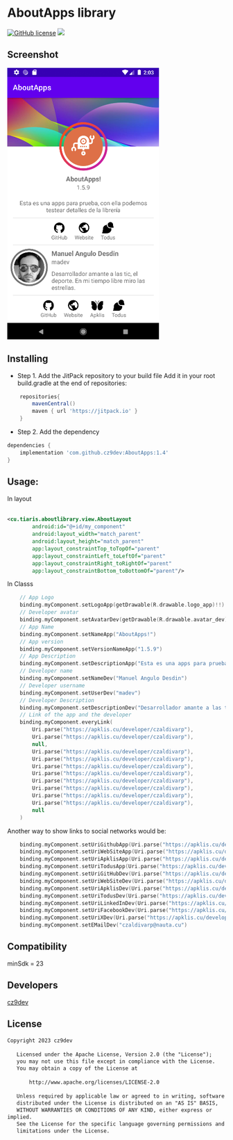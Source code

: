 # AboutApps library
[![GitHub license](https://img.shields.io/badge/license-Apache%20License%202.0-blue.svg?style=flat)](https://www.apache.org/licenses/LICENSE-2.0)
[![](https://jitpack.io/v/cz9dev/AboutApps.svg)](https://jitpack.io/#cz9dev/AboutApps)

## Screenshot
![Screenshot](images/screenshot.png "Screenshot")
## Installing

* Step 1. Add the JitPack repository to your build file
Add it in your root build.gradle at the end of repositories:
```groovy
    repositories{
        mavenCentral()
        maven { url 'https://jitpack.io' }
    }
```
* Step 2. Add the dependency
```groovy
dependencies {
    implementation 'com.github.cz9dev:AboutApps:1.4'
}
```

## Usage:
In layout
```xml

<cu.tiaris.aboutlibrary.view.AboutLayout
        android:id="@+id/my_component"
        android:layout_width="match_parent"
        android:layout_height="match_parent"
        app:layout_constraintTop_toTopOf="parent"
        app:layout_constraintLeft_toLeftOf="parent"
        app:layout_constraintRight_toRightOf="parent"
        app:layout_constraintBottom_toBottomOf="parent"/>

```

In Classs
```kotlin
    // App Logo
    binding.myComponent.setLogoApp(getDrawable(R.drawable.logo_app)!!)
    // Developer avatar
    binding.myComponent.setAvatarDev(getDrawable(R.drawable.avatar_dev)!!)
    // App Name
    binding.myComponent.setNameApp("AboutApps!")
    // App version
    binding.myComponent.setVersionNameApp("1.5.9")
    // App Description
    binding.myComponent.setDescriptionApp("Esta es una apps para prueba, con ella podemos testear detalles de la librería")
    // Developer name
    binding.myComponent.setNameDev("Manuel Angulo Desdin")
    // Developer username
    binding.myComponent.setUserDev("madev")
    // Developer Description
    binding.myComponent.setDescriptionDev("Desarrollador amante a las tic, el deporte. En mi tiempo libre miro las estrellas.")
    // Link of the app and the developer
    binding.myComponent.everyLink(
        Uri.parse("https://apklis.cu/developer/czaldivarp"),
        Uri.parse("https://apklis.cu/developer/czaldivarp"),
        null,
        Uri.parse("https://apklis.cu/developer/czaldivarp"),
        Uri.parse("https://apklis.cu/developer/czaldivarp"),
        Uri.parse("https://apklis.cu/developer/czaldivarp"),
        Uri.parse("https://apklis.cu/developer/czaldivarp"),
        Uri.parse("https://apklis.cu/developer/czaldivarp"),
        Uri.parse("https://apklis.cu/developer/czaldivarp"),
        Uri.parse("https://apklis.cu/developer/czaldivarp"),
        Uri.parse("https://apklis.cu/developer/czaldivarp"),
        null
    )
```

Another way to show links to social networks would be:

```kotlin
    binding.myComponent.setUriGithubApp(Uri.parse("https://apklis.cu/developer/czaldivarp"))
    binding.myComponent.setUriWebSiteApp(Uri.parse("https://apklis.cu/developer/czaldivarp"))
    binding.myComponent.setUriApklisApp(Uri.parse("https://apklis.cu/developer/czaldivarp"))
    binding.myComponent.setUriTodusApp(Uri.parse("https://apklis.cu/developer/czaldivarp"))
    binding.myComponent.setUriGitHubDev(Uri.parse("https://apklis.cu/developer/czaldivarp"))
    binding.myComponent.setUriWebSiteDev(Uri.parse("https://apklis.cu/developer/czaldivarp"))
    binding.myComponent.setUriApklisDev(Uri.parse("https://apklis.cu/developer/czaldivarp"))
    binding.myComponent.setUriTodusDev(Uri.parse("https://apklis.cu/developer/czaldivarp"))
    binding.myComponent.setUriLinkedInDev(Uri.parse("https://apklis.cu/developer/czaldivarp"))
    binding.myComponent.setUriFacebookDev(Uri.parse("https://apklis.cu/developer/czaldivarp"))
    binding.myComponent.setUriXDev(Uri.parse("https://apklis.cu/developer/czaldivarp"))
    binding.myComponent.setEMailDev("czaldivarp@nauta.cu")
```
## Compatibility
minSdk = 23

## Developers
[cz9dev](https://github.com/cz9dev "cz9dev")

## License
```
Copyright 2023 cz9dev

   Licensed under the Apache License, Version 2.0 (the "License");
   you may not use this file except in compliance with the License.
   You may obtain a copy of the License at

       http://www.apache.org/licenses/LICENSE-2.0

   Unless required by applicable law or agreed to in writing, software
   distributed under the License is distributed on an "AS IS" BASIS,
   WITHOUT WARRANTIES OR CONDITIONS OF ANY KIND, either express or implied.
   See the License for the specific language governing permissions and
   limitations under the License.
   
```